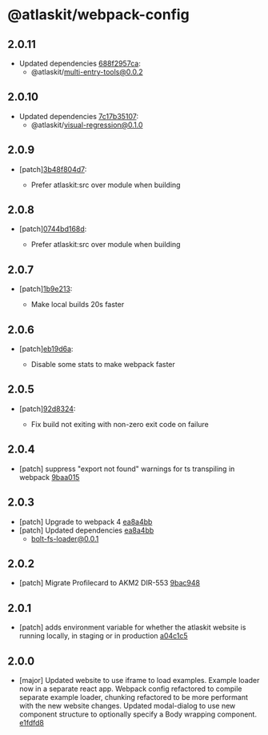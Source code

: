 # @atlaskit/webpack-config

## 2.0.11

- Updated dependencies [688f2957ca](https://bitbucket.org/atlassian/atlaskit-mk-2/commits/688f2957ca):
  - @atlaskit/multi-entry-tools@0.0.2

## 2.0.10

- Updated dependencies [7c17b35107](https://bitbucket.org/atlassian/atlaskit-mk-2/commits/7c17b35107):
  - @atlaskit/visual-regression@0.1.0

## 2.0.9

- [patch][3b48f804d7](https://bitbucket.org/atlassian/atlaskit-mk-2/commits/3b48f804d7):

  - Prefer atlaskit:src over module when building

## 2.0.8

- [patch][0744bd168d](https://bitbucket.org/atlassian/atlaskit-mk-2/commits/0744bd168d):

  - Prefer atlaskit:src over module when building

## 2.0.7

- [patch][1b9e213](https://bitbucket.org/atlassian/atlaskit-mk-2/commits/1b9e213):

  - Make local builds 20s faster

## 2.0.6

- [patch][eb19d6a](https://bitbucket.org/atlassian/atlaskit-mk-2/commits/eb19d6a):

  - Disable some stats to make webpack faster

## 2.0.5

- [patch][92d8324](https://bitbucket.org/atlassian/atlaskit-mk-2/commits/92d8324):

  - Fix build not exiting with non-zero exit code on failure

## 2.0.4

- [patch] suppress "export not found" warnings for ts transpiling in webpack [9baa015](https://bitbucket.org/atlassian/atlaskit-mk-2/commits/9baa015)

## 2.0.3

- [patch] Upgrade to webpack 4 [ea8a4bb](https://bitbucket.org/atlassian/atlaskit-mk-2/commits/ea8a4bb)
- [patch] Updated dependencies [ea8a4bb](https://bitbucket.org/atlassian/atlaskit-mk-2/commits/ea8a4bb)
  - bolt-fs-loader@0.0.1

## 2.0.2

- [patch] Migrate Profilecard to AKM2 DIR-553 [9bac948](https://bitbucket.org/atlassian/atlaskit-mk-2/commits/9bac948)

## 2.0.1

- [patch] adds environment variable for whether the atlaskit website is running locally, in staging or in production [a04c1c5](https://bitbucket.org/atlassian/atlaskit-mk-2/commits/a04c1c5)

## 2.0.0

- [major] Updated website to use iframe to load examples. Example loader now in a separate react app. Webpack config refactored to compile separate example loader, chunking refactored to be more performant with the new website changes. Updated modal-dialog to use new component structure to optionally specify a Body wrapping component. [e1fdfd8](https://bitbucket.org/atlassian/atlaskit-mk-2/commits/e1fdfd8)
